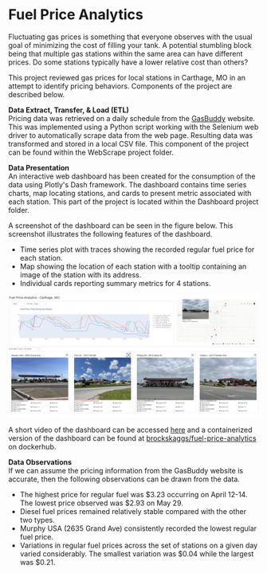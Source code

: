 # Fuel Price Analytics
Fluctuating gas prices is something that everyone observes with the usual goal of minimizing the cost of filling your tank.  A potential stumbling block being that multiple gas stations within the same area can have different prices.  Do some stations typically have a lower relative cost than others?

This project reviewed gas prices for local stations in Carthage, MO in an attempt to identify pricing behaviors.  Components of the project are described below.

**Data Extract, Transfer, & Load (ETL)**  
Pricing data was retrieved on a daily schedule from the [GasBuddy](https://www.gasbuddy.com/gasprices/missouri/carthage) website.  This was implemented using a Python script working with the Selenium web driver to automatically scrape data from the web page.  Resulting data was transformed and stored in a local CSV file.  This component of the project can be found within the WebScrape project folder.

**Data Presentation**  
An interactive web dashboard has been created for the consumption of the data using Plotly's Dash framework.  The dashboard contains time series charts, map locating stations, and cards to present metric associated with each station.  This part of the project is located within the Dashboard project folder.

A screenshot of the dashboard can be seen in the figure below.  This screenshot illustrates the following features of the dashboard.

- Time series plot with traces showing the recorded regular fuel price for each station.
- Map showing the location of each station with a tooltip containing an image of the station with its address.
- Individual cards reporting summary metrics for 4 stations.

![Dashboard Screenshot](ProjectVisuals/DashboardScreenshot.PNG)

A short video of the dashboard can be accessed [here](ProjectVisuals/DashboardDemo.mp4) and a containerized version of the dashboard can be found at [brockskaggs/fuel-price-analytics](https://hub.docker.com/repository/docker/brockskaggs/fuel-price-analytics/general) on dockerhub.

**Data Observations**  
If we can assume the pricing information from the GasBuddy website is accurate, then the following observations can be drawn from the data.

- The highest price for regular fuel was $3.23 occurring on April 12-14.  The lowest price observed was $2.93 on May 29. 
- Diesel fuel prices remained relatively stable compared with the other two types.
- Murphy USA (2635 Grand Ave) consistently recorded the lowest regular fuel price.
- Variations in regular fuel prices across the set of stations on a given day varied considerably.  The smallest variation was $0.04 while the largest was $0.21.  
